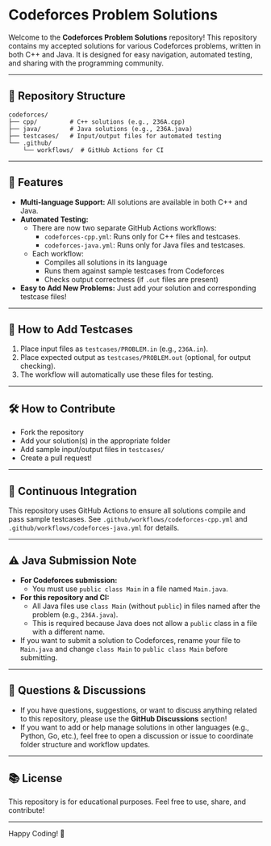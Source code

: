 # Codeforces Problem Solutions

Welcome to the **Codeforces Problem Solutions** repository! This repository contains my accepted solutions for various Codeforces problems, written in both C++ and Java. It is designed for easy navigation, automated testing, and sharing with the programming community.

---

## 📂 Repository Structure

```
codeforces/
├── cpp/         # C++ solutions (e.g., 236A.cpp)
├── java/        # Java solutions (e.g., 236A.java)
├── testcases/   # Input/output files for automated testing
└── .github/
    └── workflows/  # GitHub Actions for CI
```

---

## 🚀 Features

- **Multi-language Support:** All solutions are available in both C++ and Java.
- **Automated Testing:**
  - There are now two separate GitHub Actions workflows:
    - `codeforces-cpp.yml`: Runs only for C++ files and testcases.
    - `codeforces-java.yml`: Runs only for Java files and testcases.
  - Each workflow:
    - Compiles all solutions in its language
    - Runs them against sample testcases from Codeforces
    - Checks output correctness (if `.out` files are present)
- **Easy to Add New Problems:** Just add your solution and corresponding testcase files!

---

## 🧪 How to Add Testcases

1. Place input files as `testcases/PROBLEM.in` (e.g., `236A.in`).
2. Place expected output as `testcases/PROBLEM.out` (optional, for output checking).
3. The workflow will automatically use these files for testing.

---

## 🛠️ How to Contribute

- Fork the repository
- Add your solution(s) in the appropriate folder
- Add sample input/output files in `testcases/`
- Create a pull request!

---

## 🤖 Continuous Integration

This repository uses GitHub Actions to ensure all solutions compile and pass sample testcases. See `.github/workflows/codeforces-cpp.yml` and `.github/workflows/codeforces-java.yml` for details.

---

## ⚠️ Java Submission Note

- **For Codeforces submission:**
  - You must use `public class Main` in a file named `Main.java`.
- **For this repository and CI:**
  - All Java files use `class Main` (without `public`) in files named after the problem (e.g., `236A.java`).
  - This is required because Java does not allow a `public` class in a file with a different name.
- If you want to submit a solution to Codeforces, rename your file to `Main.java` and change `class Main` to `public class Main` before submitting.

---

## 💬 Questions & Discussions

- If you have questions, suggestions, or want to discuss anything related to this repository, please use the **GitHub Discussions** section!
- If you want to add or help manage solutions in other languages (e.g., Python, Go, etc.), feel free to open a discussion or issue to coordinate folder structure and workflow updates.

---

## 📚 License

This repository is for educational purposes. Feel free to use, share, and contribute!

---

Happy Coding! 🚩

